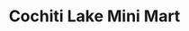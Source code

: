 ---
title: "Cochiti Lake Mini Mart"
url: /cochiti-lake/cochiti-lake-mini-mart/
shop: Lebensmittel
---
